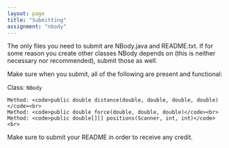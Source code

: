 ```yaml
---
layout: page
title: "Submitting"
assignment: "nbody"
---
```


The only files you need to submit are NBody.java and README.txt. If for some reason you create other classes NBody depends on (this is neither necessary nor recommended), submit those as well.

Make sure when you submit, all of the following are present and functional:

Class: <code>NBody</code><br>

    Method: <code>public double distance(double, double, double, double)</code><br>
    Method: <code>public double force(double, double, double)</code><br>
    Method: <code>public double[][] positions(Scanner, int, int)</code><br>

Make sure to submit your README in order to receive any credit.
